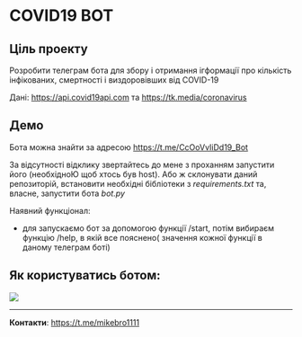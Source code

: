# COVID19 BOT
## Ціль проекту

Розробити телеграм бота для збору і отримання ігформації про кількість інфікованих, смертності і виздоровівших від COVID-19

Дані: https://api.covid19api.com та https://tk.media/coronavirus

## Демо
Бота можна знайти за адресою https://t.me/CcOoVvIiDd19_Bot

За відсутності відклику звертайтесь до мене з проханням запустити його (необхідноЮ щоб хтось був host).
Або ж склонувати даний репозиторій, встановити необхідні бібліотеки з *requirements.txt* та, власне, запустити бота *bot.py*

Наявний функціонал:
- для запускаємо бот за допомогою функції /start, 
потім вибираєм функцію /help, в якій все пояснено( значення кожної функції в даному телеграм боті)  


## Як користуватись ботом:
![](data/bot_demo.gif)

---
**Контакти**: https://t.me/mikebro1111
